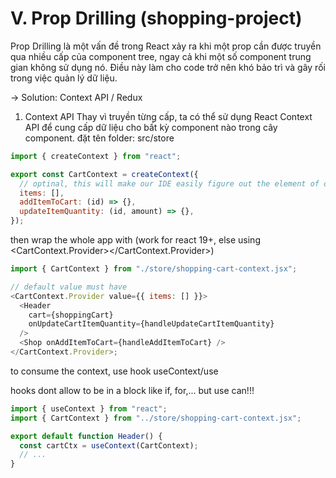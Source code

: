 # V. Prop Drilling (shopping-project)

Prop Drilling là một vấn đề trong React xảy ra khi một prop cần được truyền qua nhiều cấp của component tree, ngay cả khi một số component trung gian không sử dụng nó. Điều này làm cho code trở nên khó bảo trì và gây rối trong việc quản lý dữ liệu.

-> Solution: Context API / Redux

1. Context API
   Thay vì truyền từng cấp, ta có thể sử dụng React Context API để cung cấp dữ liệu cho bất kỳ component nào trong cây component.
   đặt tên folder: src/store

```js
import { createContext } from "react";

export const CartContext = createContext({
  // optinal, this will make our IDE easily figure out the element of object
  items: [],
  addItemToCart: (id) => {},
  updateItemQuantity: (id, amount) => {},
});
```

then wrap the whole app with <CartContext></CartContext> (work for react 19+, else using <CartContext.Provider></CartContext.Provider>)

```js
import { CartContext } from "./store/shopping-cart-context.jsx";

// default value must have
<CartContext.Provider value={{ items: [] }}>
  <Header
    cart={shoppingCart}
    onUpdateCartItemQuantity={handleUpdateCartItemQuantity}
  />
  <Shop onAddItemToCart={handleAddItemToCart} />
</CartContext.Provider>;
```

to consume the context, use hook useContext/use

hooks dont allow to be in a block like if, for,... but use can!!!

```js
import { useContext } from "react";
import { CartContext } from "../store/shopping-cart-context.jsx";

export default function Header() {
  const cartCtx = useContext(CartContext);
  // ...
}
```
